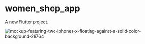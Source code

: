 # women_shop_app

A new Flutter project.


![mockup-featuring-two-iphones-x-floating-against-a-solid-color-background-28764](https://github.com/Symphony00/Flutter-Women-Bag-Shop/assets/115981065/ca3b471f-c186-4227-8a68-1264cf89b64d)
